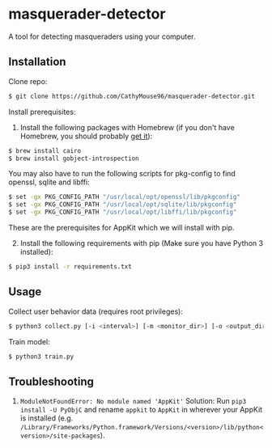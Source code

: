 # masquerader-detector
A tool for detecting masqueraders using your computer.

## Installation
Clone repo:
```sh
$ git clone https://github.com/CathyMouse96/masquerader-detector.git
```

Install prerequisites:
1. Install the following packages with Homebrew (if you don't have Homebrew, you should probably [get it](https://brew.sh)):
```sh
$ brew install cairo
$ brew install gobject-introspection
```
You may also have to run the following scripts for pkg-config to find openssl, sqlite and libffi:
```sh
$ set -gx PKG_CONFIG_PATH "/usr/local/opt/openssl/lib/pkgconfig"
$ set -gx PKG_CONFIG_PATH "/usr/local/opt/sqlite/lib/pkgconfig"
$ set -gx PKG_CONFIG_PATH "/usr/local/opt/libffi/lib/pkgconfig"
```
These are the prerequisites for AppKit which we will install with pip.

2. Install the following requirements with pip (Make sure you have Python 3 installed):
```sh
$ pip3 install -r requirements.txt
```

## Usage
Collect user behavior data (requires root privileges):
```sh
$ python3 collect.py [-i <interval>] [-m <monitor_dir>] [-o <output_dir>] [-v]
```

Train model:
```sh
$ python3 train.py
```

## Troubleshooting
1. `ModuleNotFoundError: No module named 'AppKit'`
Solution: Run `pip3 install -U PyObjC` and rename `appkit` to `AppKit` in wherever your AppKit is installed (e.g. `/Library/Frameworks/Python.framework/Versions/<version>/lib/python<version>/site-packages`).